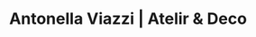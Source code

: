 ---
title: "Antonella Viazzi | Atelir & Deco"
url: /el-tesoro/antonella-viazzi-atelir-und-deco/
shop: artesanía
---